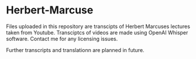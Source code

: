# Herbert-Marcuse

Files uploaded in this repository are transcipts of Herbert Marcuses lectures taken from Youtube.
Transciptcs of videos are made using OpenAI Whisper software.
Contact me for any licensing issues.

Further transcripts and translationn are planned in future.
